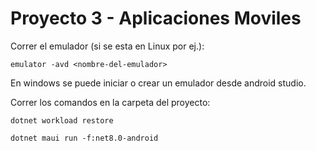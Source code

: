 # Proyecto 3 - Aplicaciones Moviles
Correr el emulador (si se esta en Linux por ej.):

`emulator -avd <nombre-del-emulador>`

En windows se puede iniciar o crear un emulador desde android studio.

Correr los comandos en la carpeta del proyecto:

`dotnet workload restore`

`dotnet maui run -f:net8.0-android`
